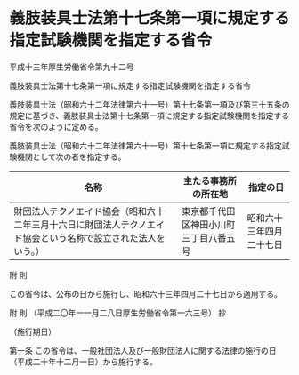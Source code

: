 # 義肢装具士法第十七条第一項に規定する指定試験機関を指定する省令

平成十三年厚生労働省令第九十二号

義肢装具士法第十七条第一項に規定する指定試験機関を指定する省令

義肢装具士法（昭和六十二年法律第六十一号）第十七条第一項及び第三十五条の規定に基づき、義肢装具士法第十七条第一項に規定する指定試験機関を指定する省令を次のように定める。

義肢装具士法（昭和六十二年法律第六十一号）第十七条第一項に規定する指定試験機関として次の者を指定する。

名称 | 主たる事務所の所在地 | 指定の日  
---|---|---  
財団法人テクノエイド協会（昭和六十二年三月十六日に財団法人テクノエイド協会という名称で設立された法人をいう。） | 東京都千代田区神田小川町三丁目八番五号 | 昭和六十三年四月二十七日  
  
附 則

この省令は、公布の日から施行し、昭和六十三年四月二十七日から適用する。

附 則 （平成二〇年一一月二八日厚生労働省令第一六三号） 抄

（施行期日）

第一条 この省令は、一般社団法人及び一般財団法人に関する法律の施行の日（平成二十年十二月一日）から施行する。
